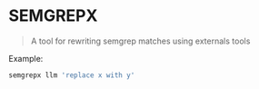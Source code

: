 # SEMGREPX

> A tool for rewriting semgrep matches using externals tools

Example:

``` sh
semgrepx llm 'replace x with y'
```
